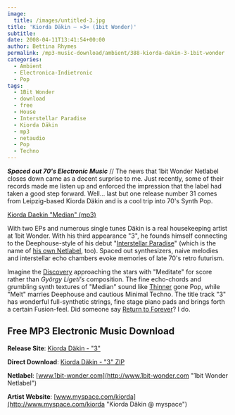 ```yaml
---
image:
  title: /images/untitled-3.jpg
title: 'Kiorda Däkin – »3« (1bit Wonder)'
subtitle: 
date: 2008-04-11T13:41:54+00:00
author: Bettina Rhymes
permalink: /mp3-music-download/ambient/388-kiorda-dakin-3-1bit-wonder
categories:
  - Ambient
  - Electronica-Indietronic
  - Pop
tags:
  - 1Bit Wonder
  - download
  - free
  - House
  - Interstellar Paradise
  - Kiorda Däkin
  - mp3
  - netaudio
  - Pop
  - Techno
---
```

***Spaced out 70's Electronic Music*** // The news that 1bit Wonder Netlabel closes down came as a decent surprise to me. Just recently, some of their records made me listen up and enforced the impression that the label had taken a good step forward. Well... last but one release number 31 comes from Leipzig-based Kiorda Däkin and is a cool trip into 70's Synth Pop.

[Kiorda Daekin "Median" (mp3)](http://www.1bit-wonder.com/031/1bit031_-_02_-_Kiorda_Daekin_-_Median.mp3)
  
<!--more-->

With two EPs and numerous single tunes Däkin is a real housekeeping artist at 1bit Wonder. With his third appearance "3", he founds himself connecting to the Deephouse-style of his debut "[Interstellar Paradise](http://www.1bit-wonder.com/004/004.html "Interstellar Paradise @ 1bit-Wonder")" (which is the name of [his own Netlabel](http://www.myspace.com/interstellarparadise "Interstellar Paradise Netlabel"), too). Spaced out synthesizers, naive melodies and interstellar echo chambers evoke memories of late 70's retro futurism.

Imagine the [Discovery](http://en.wikipedia.org/wiki/2001:_A_Space_Odyssey_%28film%29 "A Space Odyssey @ Wikipedia") approaching the stars with "Meditate" for score rather than _György Ligeti's_ composition. The fine echo-chords and grumbling synth textures of "Median" sound like [Thinner](http://www.thinner.cc "Thinner Netlabel") gone Pop, while "Melt" marries Deephouse and cautious Minimal Techno. The title track "3" has wonderful full-synthetic strings, fine stage piano pads and brings forth a certain Fusion-feel. Did someone say [Return to Forever](http://en.wikipedia.org/wiki/Return_to_Forever_%28album%29 "Chick Corea @ Wikipedia")? I do.

## Free MP3 Electronic Music Download

**Release Site**: [Kiorda Däkin - "3"](http://www.1bit-wonder.com/031/031.html "Kiorda Daekin @ 1bit Wonder")
  
 **Direct Download**: [Kiorda Däkin - "3" ZIP](http://www.1bit-wonder.com/031/1bit031_-_Kiorda_Daekin_-_3.zip)
  
 **Netlabel**: [www.1bit-wonder.com](http://www.1bit-wonder.com "1bit Wonder Netlabel")
  
 **Artist Website**: [www.myspace.com/kiorda](http://www.myspace.com/kiorda "Kiorda Däkin @ myspace")